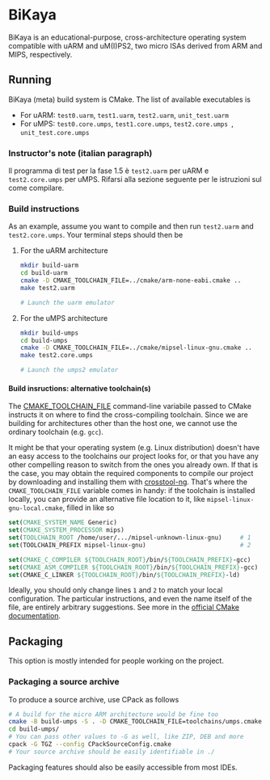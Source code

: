 # BiKaya
BiKaya is an educational-purpose, cross-architecture operating system
compatible with uARM and uM(I)PS2, two micro ISAs derived from ARM and MIPS,
respectively.

## Running
BiKaya (meta) build system is CMake. The list of available executables is

* For uARM: `test0.uarm`, `test1.uarm`, `test2.uarm`, `unit_test.uarm`
* For uMPS: `test0.core.umps`, `test1.core.umps`, `test2.core.umps `, `unit_test.core.umps`
 
### Instructor's note (italian paragraph)
Il programma di test per la fase 1.5 è `test2.uarm` per uARM e `test2.core.umps`
per uMPS. Rifarsi alla sezione seguente per le istruzioni sul come compilare.

### Build instructions
As an example, assume you want to compile and then run `test2.uarm` and
`test2.core.umps`. Your terminal steps should then be

1. For the uARM architecture

	```bash
    mkdir build-uarm
    cd build-uarm
    cmake -D CMAKE_TOOLCHAIN_FILE=../cmake/arm-none-eabi.cmake ..
    make test2.uarm

    # Launch the uarm emulator
    ```

1. For the uMPS architecture

	```bash
    mkdir build-umps
    cd build-umps
    cmake -D CMAKE_TOOLCHAIN_FILE=../cmake/mipsel-linux-gnu.cmake ..
    make test2.core.umps

    # Launch the umps2 emulator
	```
 
#### Build insructions: alternative toolchain(s)
The [CMAKE_TOOLCHAIN_FILE][ctf] command-line variabile passed to CMake instructs
it on where to find the cross-compiling toolchain. Since we are building for
architectures other than the host one, we cannot use the ordinary toolchain
(e.g. `gcc`).

It might be that your operating system (e.g. Linux distribution) doesn't have
an easy access to the toolchains our project looks for, or that you have any
other compelling reason to switch from the ones you already own. If that is the
case, you may obtain the required components to compile our project by
downloading and installing them with [crosstool-ng][ct-ng]. That's where the
`CMAKE_TOOLCHAIN_FILE` variable comes in handy: if the toolchain is installed
locally, you can provide an alternative file location to it, like
`mipsel-linux-gnu-local.cmake`, filled in like so

```cmake
set(CMAKE_SYSTEM_NAME Generic)
set(CMAKE_SYSTEM_PROCESSOR mips)
set(TOOLCHAIN_ROOT /home/user/.../mipsel-unknown-linux-gnu)     # 1
set(TOOLCHAIN_PREFIX mipsel-linux-gnu)                          # 2

set(CMAKE_C_COMPILER ${TOOLCHAIN_ROOT}/bin/${TOOLCHAIN_PREFIX}-gcc)
set(CMAKE_ASM_COMPILER ${TOOLCHAIN_ROOT}/bin/${TOOLCHAIN_PREFIX}-gcc)
set(CMAKE_C_LINKER ${TOOLCHAIN_ROOT}/bin/${TOOLCHAIN_PREFIX}-ld)
```

Ideally, you should only change lines `1` and `2` to match your local
configuration. The particular instructions, and even the name itself of the file,
are entirely arbitrary suggestions. See more in the [official CMake
documentation][cdoc].

[ctf]: https://cmake.org/cmake/help/latest/variable/CMAKE_TOOLCHAIN_FILE.html
[ct-ng]: https://crosstool-ng.github.io/
[cdoc]: https://cmake.org/cmake/help/latest/manual/cmake-toolchains.7.html

## Packaging
This option is mostly intended for people working on the project.

### Packaging a source archive
To produce a source archive, use CPack as follows

```bash
# A build for the micro ARM architecture would be fine too
cmake -B build-umps -S . -D CMAKE_TOOLCHAIN_FILE=toolchains/umps.cmake
cd build-umps/
# You can pass other values to -G as well, like ZIP, DEB and more
cpack -G TGZ --config CPackSourceConfig.cmake
# Your source archive should be easily identifiable in ./
```

Packaging features should also be easily accessible from most IDEs.
